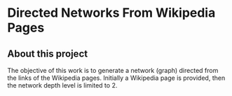 # Directed Networks From Wikipedia Pages

## About this project
The objective of this work is to generate a network (graph) directed from the links of the Wikipedia pages. Initially a Wikipedia page is provided, then the network depth level is limited to 2.
